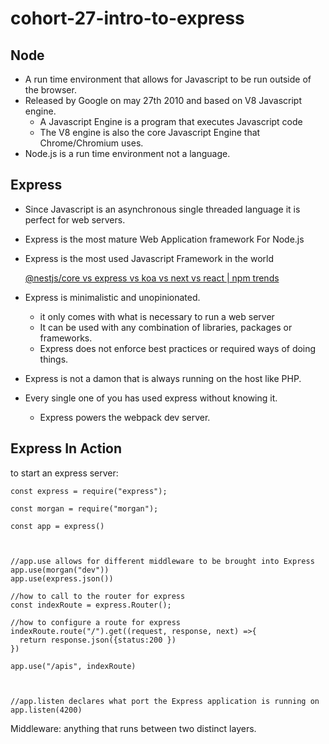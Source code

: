# cohort-27-intro-to-express

## Node

- A run time environment that allows for Javascript to be run outside of the browser.
- Released by Google on may 27th 2010 and based on V8 Javascript engine.
    - A Javascript Engine is a program that executes Javascript code
    - The V8 engine is also the core Javascript Engine that Chrome/Chromium uses.
- Node.js is a run time environment not a language.

## Express

- Since Javascript is  an asynchronous single threaded language it is perfect for web servers.
- Express is the most mature Web Application  framework  For Node.js
- Express is the most used Javascript Framework in the world

    [@nestjs/core vs express vs koa vs next vs react | npm trends](https://www.npmtrends.com/express-vs-koa-vs-next-vs-@nestjs/core-vs-react)

- Express is minimalistic and unopinionated.
    - it only comes with what is necessary to run a web server
    - It can be used with any combination of libraries, packages or frameworks.
    - Express does not enforce best practices or required ways of doing things.
- Express is not a damon that is always running on the host like PHP.
- Every single one of you has used express without knowing it.
    - Express powers the webpack dev server.

## Express In Action

to start an express server:

    const express = require("express");
    
    const morgan = require("morgan");
    
    const app = express()
    
    
    
    //app.use allows for different middleware to be brought into Express
    app.use(morgan("dev"))
    app.use(express.json())
    
    //how to call to the router for express
    const indexRoute = express.Router();
    
    //how to configure a route for express
    indexRoute.route("/").get((request, response, next) =>{
      return response.json({status:200 })
    })
    
    app.use("/apis", indexRoute)
    
    
    
    //app.listen declares what port the Express application is running on
    app.listen(4200)

Middleware: anything that runs between two distinct layers.